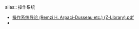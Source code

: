 alias:: 操作系统

- [操作系统导论 (Remzi H. Arpaci-Dusseau etc.) (Z-Library).pdf](../assets/操作系统导论_(Remzi_H._Arpaci-Dusseau_etc.)_(Z-Library)_1699459834569_0.pdf)
-